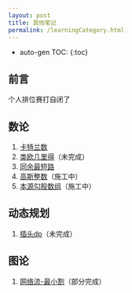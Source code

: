 ```yaml
---
layout: post
title: 其他笔记
permalink: /learningCategory.html
---
```


* auto-gen TOC:
{:toc}


## 前言

个人排位赛打自闭了



## 数论

1.  [卡特兰数](/post/category/数论/卡特兰数.html)
2.  [类欧几里得](/post/category/数论/类欧几里得.html)（未完成）
3.  [同余最短路](/post/category/数论/同余最短路.html)
4.  [高斯整数](/post/category/数论/高斯整数.html)（施工中）
5.  [本源勾股数组](/post/category/数论/本源勾股数组.html)（施工中）



## 动态规划

1.  [插头dp](/post/category/动态规划/插头dp.html)（未完成）



## 图论

1.  [网络流-最小割](/post/category/图论/网络流-最小割.html)（部分完成）



